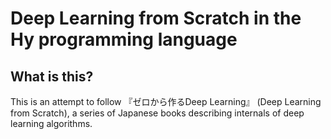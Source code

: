 # Deep Learning from Scratch in the Hy programming language

## What is this?

This is an attempt to follow 『ゼロから作るDeep Learning』 (Deep Learning from
Scratch), a series of Japanese books describing internals of deep learning
algorithms.
